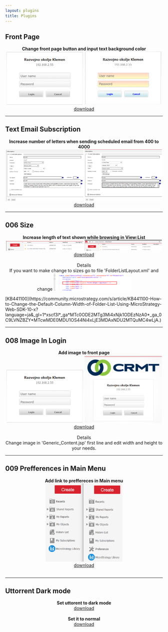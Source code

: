 ```yaml
---
layout: plugins
title: Plugins
---
```


## Front Page



<p align="center">
<b>Change front page button and input text background color</b><br/>
<img src="/img/Plugins/FrontPage/old.png" width="49%">
<img src="/img/Plugins/FrontPage/new.png" width="49%">  <br/>
<a href="/img/Plugins/FrontPage/FrontPage.zip">download</a>
</p>

---

## Text Email Subscription


<p align="center">
<b>Increase number of letters when sending scheduled email from 400 to 4000</b><br/>
<img src="/img/Plugins/TextEmailSubscription/old.png" width="49%" >
<img src="/img/Plugins/TextEmailSubscription/new.png" width="49%" >  <br/>
<a href="/img/Plugins/TextEmailSubscription/TextEmailSubscription.zip">download</a>
</p>

---

## 006 Size 


<p align="center">
<b>Increase length of text shown while browsing in View:List</b><br/>
<img src="/img/Plugins/006_Size/Old.png" width="49%" >
<img src="/img/Plugins/006_Size/New.png" width="49%" >  <br/>
<a href="/img/Plugins/006_Size/006_Size.zip">download</a><br/>
<br/>
Details <br/>
If you want to make change to sizes go to file 'FolderListLayout.xml' and change 
<img src="/img/Plugins/006_Size/sprememba.png" width="49%" > <br/>
</p>
[KB441100](https://community.microstrategy.com/s/article/KB441100-How-to-Change-the-Default-Column-Width-of-Folder-List-Using-MicroStrategy-Web-SDK-10-x?language=ja&_gl=1*xscf3l*_ga*MTc0ODE2MTg3Mi4xNjk1ODEzNzA0*_ga_0C9LVNZBZY*MTcwMDE0MDU1OS44Ni4xLjE3MDAxNDU2MTQuMC4wLjA.) <br />

---

## 008 Image In Login


<p align="center">
<b>Add image to front page</b><br/>
<img src="/img/Plugins/FrontPage/old.png" width="49%">
<img src="/img/Plugins/008_Image_In_Login/Nov_pogled.png" width="49%" >  <br/>
<a href="/img/Plugins/008_Image_In_Login/008_Image_In_Login.zip">download</a><br/>
<br/>
Details <br/>
Change image in 'Generic_Content.jsp' first line and edit width and height to your needs.
</p>


---

## 009 Prefferences in Main Menu


<p align="center">
<b>Add link to preffereces in Main menu</b><br/>
<img src="/img/Plugins/009_AddingPrefferencesMainMenu/Properties.png" width="49%"> <br/>
<a href="/img/Plugins/009_AddingPrefferencesMainMenu/009_AddingPrefferencesMainMenu.zip">download</a><br/>
<br/>

</p>


---

## Uttorrent Dark mode


<p align="center">
<b>Set uttorent to dark mode</b><br/>
<a href="/img/Plugins/UttorentBlack/uTorrentDarkness.btskin">download</a><br/>
<br/>
<b>Set it to normal</b><br/>
<a href="/img/Plugins/UttorentBlack/uTorrentNormal.btskin">download</a><br/>
<br/>
</p>


